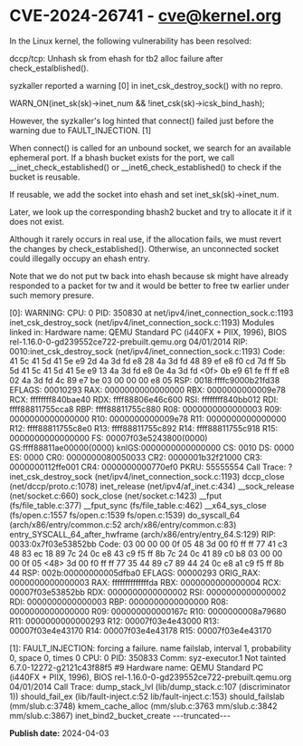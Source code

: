 # CVE-2024-26741 - cve@kernel.org

In the Linux kernel, the following vulnerability has been resolved:

dccp/tcp: Unhash sk from ehash for tb2 alloc failure after check_estalblished().

syzkaller reported a warning [0] in inet_csk_destroy_sock() with no
repro.

  WARN_ON(inet_sk(sk)->inet_num && !inet_csk(sk)->icsk_bind_hash);

However, the syzkaller's log hinted that connect() failed just before
the warning due to FAULT_INJECTION.  [1]

When connect() is called for an unbound socket, we search for an
available ephemeral port.  If a bhash bucket exists for the port, we
call __inet_check_established() or __inet6_check_established() to check
if the bucket is reusable.

If reusable, we add the socket into ehash and set inet_sk(sk)->inet_num.

Later, we look up the corresponding bhash2 bucket and try to allocate
it if it does not exist.

Although it rarely occurs in real use, if the allocation fails, we must
revert the changes by check_established().  Otherwise, an unconnected
socket could illegally occupy an ehash entry.

Note that we do not put tw back into ehash because sk might have
already responded to a packet for tw and it would be better to free
tw earlier under such memory presure.

[0]:
WARNING: CPU: 0 PID: 350830 at net/ipv4/inet_connection_sock.c:1193 inet_csk_destroy_sock (net/ipv4/inet_connection_sock.c:1193)
Modules linked in:
Hardware name: QEMU Standard PC (i440FX + PIIX, 1996), BIOS rel-1.16.0-0-gd239552ce722-prebuilt.qemu.org 04/01/2014
RIP: 0010:inet_csk_destroy_sock (net/ipv4/inet_connection_sock.c:1193)
Code: 41 5c 41 5d 41 5e e9 2d 4a 3d fd e8 28 4a 3d fd 48 89 ef e8 f0 cd 7d ff 5b 5d 41 5c 41 5d 41 5e e9 13 4a 3d fd e8 0e 4a 3d fd <0f> 0b e9 61 fe ff ff e8 02 4a 3d fd 4c 89 e7 be 03 00 00 00 e8 05
RSP: 0018:ffffc9000b21fd38 EFLAGS: 00010293
RAX: 0000000000000000 RBX: 0000000000009e78 RCX: ffffffff840bae40
RDX: ffff88806e46c600 RSI: ffffffff840bb012 RDI: ffff88811755cca8
RBP: ffff88811755c880 R08: 0000000000000003 R09: 0000000000000000
R10: 0000000000009e78 R11: 0000000000000000 R12: ffff88811755c8e0
R13: ffff88811755c892 R14: ffff88811755c918 R15: 0000000000000000
FS:  00007f03e5243800(0000) GS:ffff88811ae00000(0000) knlGS:0000000000000000
CS:  0010 DS: 0000 ES: 0000 CR0: 0000000080050033
CR2: 0000001b32f21000 CR3: 0000000112ffe001 CR4: 0000000000770ef0
PKRU: 55555554
Call Trace:
 <TASK>
 ? inet_csk_destroy_sock (net/ipv4/inet_connection_sock.c:1193)
 dccp_close (net/dccp/proto.c:1078)
 inet_release (net/ipv4/af_inet.c:434)
 __sock_release (net/socket.c:660)
 sock_close (net/socket.c:1423)
 __fput (fs/file_table.c:377)
 __fput_sync (fs/file_table.c:462)
 __x64_sys_close (fs/open.c:1557 fs/open.c:1539 fs/open.c:1539)
 do_syscall_64 (arch/x86/entry/common.c:52 arch/x86/entry/common.c:83)
 entry_SYSCALL_64_after_hwframe (arch/x86/entry/entry_64.S:129)
RIP: 0033:0x7f03e53852bb
Code: 03 00 00 00 0f 05 48 3d 00 f0 ff ff 77 41 c3 48 83 ec 18 89 7c 24 0c e8 43 c9 f5 ff 8b 7c 24 0c 41 89 c0 b8 03 00 00 00 0f 05 <48> 3d 00 f0 ff ff 77 35 44 89 c7 89 44 24 0c e8 a1 c9 f5 ff 8b 44
RSP: 002b:00000000005dfba0 EFLAGS: 00000293 ORIG_RAX: 0000000000000003
RAX: ffffffffffffffda RBX: 0000000000000004 RCX: 00007f03e53852bb
RDX: 0000000000000002 RSI: 0000000000000002 RDI: 0000000000000003
RBP: 0000000000000000 R08: 0000000000000000 R09: 000000000000167c
R10: 0000000008a79680 R11: 0000000000000293 R12: 00007f03e4e43000
R13: 00007f03e4e43170 R14: 00007f03e4e43178 R15: 00007f03e4e43170
 </TASK>

[1]:
FAULT_INJECTION: forcing a failure.
name failslab, interval 1, probability 0, space 0, times 0
CPU: 0 PID: 350833 Comm: syz-executor.1 Not tainted 6.7.0-12272-g2121c43f88f5 #9
Hardware name: QEMU Standard PC (i440FX + PIIX, 1996), BIOS rel-1.16.0-0-gd239552ce722-prebuilt.qemu.org 04/01/2014
Call Trace:
 <TASK>
 dump_stack_lvl (lib/dump_stack.c:107 (discriminator 1))
 should_fail_ex (lib/fault-inject.c:52 lib/fault-inject.c:153)
 should_failslab (mm/slub.c:3748)
 kmem_cache_alloc (mm/slub.c:3763 mm/slub.c:3842 mm/slub.c:3867)
 inet_bind2_bucket_create 
---truncated---

**Publish date:** 2024-04-03
